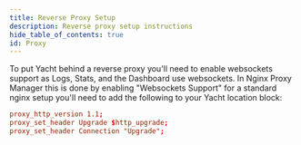 ```yaml
---
title: Reverse Proxy Setup
description: Reverse proxy setup instructions
hide_table_of_contents: true
id: Proxy
---
```

To put Yacht behind a reverse proxy you'll need to enable websockets support as Logs, Stats, and the Dashboard use websockets. In Nginx Proxy Manager this is done by enabling "Websockets Support" for a standard nginx setup you'll need to add the following to your Yacht location block:

```conf
proxy_http_version 1.1;
proxy_set_header Upgrade $http_upgrade;
proxy_set_header Connection "Upgrade";
```